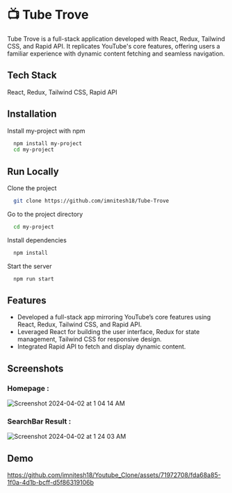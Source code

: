# 📺 Tube Trove
Tube Trove is a full-stack application developed with React, Redux, Tailwind CSS, and Rapid API. It replicates YouTube's core features, offering users a familiar experience with dynamic content fetching and seamless navigation.
## Tech Stack

React, Redux, Tailwind CSS, Rapid API 


## Installation

Install my-project with npm

```bash
  npm install my-project
  cd my-project
```
    
## Run Locally

Clone the project

```bash
  git clone https://github.com/imnitesh18/Tube-Trove
```

Go to the project directory

```bash
  cd my-project
```

Install dependencies

```bash
  npm install
```

Start the server

```bash
  npm run start
```


## Features

- Developed a full-stack app mirroring YouTube’s core features using React, Redux, Tailwind CSS, and Rapid API.
- Leveraged React for building the user interface, Redux for state management, Tailwind CSS for responsive design.
- Integrated Rapid API to fetch and display dynamic content.


## Screenshots

### Homepage :

![Screenshot 2024-04-02 at 1 04 14 AM](https://github.com/imnitesh18/Youtube_Clone/assets/71972708/5cf7a56f-dec8-40d4-8531-085761451f75)

### SearchBar Result :

![Screenshot 2024-04-02 at 1 24 03 AM](https://github.com/imnitesh18/Youtube_Clone/assets/71972708/a9a5de9e-aaa6-4aa7-b365-3541b2e4912e)





## Demo

https://github.com/imnitesh18/Youtube_Clone/assets/71972708/fda68a85-1f0a-4d1b-bcff-d5f86319106b



